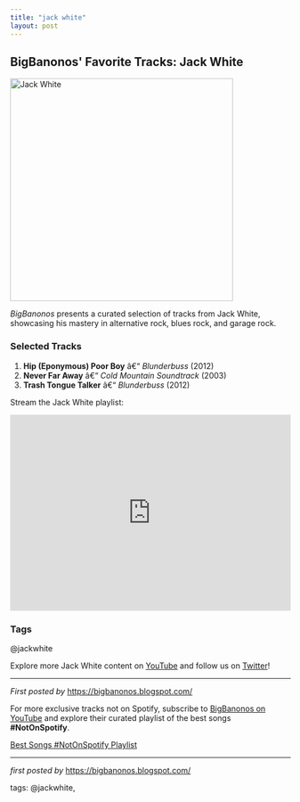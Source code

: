 ```yaml
---
title: "jack white"
layout: post
---
```

<h2>BigBanonos' Favorite Tracks: Jack White</h2> <div > <a href="https://yt3.googleusercontent.com/ok7Irm9JXtgJqE8zwNtLeCnFkgbrHUyRBI642uEKKM9xIieIj0pooXKYuskIVYoU6aligvUMPA=s900-c-k-c0x00ffffff-no-rj"> <img src="https://yt3.googleusercontent.com/ok7Irm9JXtgJqE8zwNtLeCnFkgbrHUyRBI642uEKKM9xIieIj0pooXKYuskIVYoU6aligvUMPA=s900-c-k-c0x00ffffff-no-rj" alt="Jack White" width="400" /> </a>
</div> <p><em>BigBanonos</em> presents a curated selection of tracks from Jack White, showcasing his mastery in alternative rock, blues rock, and garage rock.</p> <h3>Selected Tracks</h3>
<ol> <li><strong>Hip (Eponymous) Poor Boy</strong> â€“ <em>Blunderbuss</em> (2012)</li> <li><strong>Never Far Away</strong> â€“ <em>Cold Mountain Soundtrack</em> (2003)</li> <li><strong>Trash Tongue Talker</strong> â€“ <em>Blunderbuss</em> (2012)</li>
</ol> <p>Stream the Jack White playlist:</p>
<iframe src="https://open.spotify.com/embed/playlist/4XhkD2nrAjOCgZ54dMNtqL?utm_source=generator" width="100%" height="352" frameBorder="0" allowfullscreen="" allow="autoplay; clipboard-write; encrypted-media; fullscreen; picture-in-picture" loading="lazy"></iframe> <h3>Tags</h3>
<p>@jackwhite</p> <p>Explore more Jack White content on <a href="https://www.youtube.com/@BigBanonos" target="_blank">YouTube</a> and follow us on <a href="https://twitter.com/BigBanonos" target="_blank">Twitter</a>!</p> <hr />
<p><em>First posted by</em> <a href="https://bigbanonos.blogspot.com/" rel="noopener" target="_new">https://bigbanonos.blogspot.com/</a></p>


<!--Subscribe and Playlist Links-->
<div>
    <p>For more exclusive tracks not on Spotify, subscribe to <a href="https://www.youtube.com/@BigBanonos" target="_blank">BigBanonos on YouTube</a> and explore their curated playlist of the best songs <strong>#NotOnSpotify</strong>.</p>
    <p><a href="https://www.youtube.com/playlist?list=PLtuNtuTatqI0kFahUCbtbfenC_ET5O_tr" target="_blank">Best Songs #NotOnSpotify Playlist<br /></a></p></div>

<hr />

<p><em>first posted by</em> <a href="https://bigbanonos.blogspot.com/" rel="noopener" target="_new">https://bigbanonos.blogspot.com/</a></p>

<p>tags: @jackwhite,</p>
